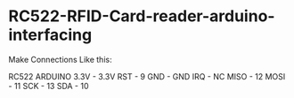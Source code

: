 # RC522-RFID-Card-reader-arduino-interfacing

Make Connections Like this:

RC522      ARDUINO
3.3V    -  3.3V
RST     -  9
GND     -  GND
IRQ     -  NC
MISO    -  12
MOSI    -  11
SCK     -  13
SDA     -  10

